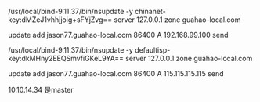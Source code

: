 /usr/local/bind-9.11.37/bin/nsupdate -y chinanet-key:dMZeJ1vhhjjoig+sFYjZvg==
server 127.0.0.1
zone guahao-local.com

update add jason77.guahao-local.com 86400 A 192.168.99.100
send


/usr/local/bind-9.11.37/bin/nsupdate -y defaultisp-key:dkMHny2EEQSmvfiGKeL9YA==
server 127.0.0.1
zone guahao-local.com

update add jason77.guahao-local.com 86400 A 115.115.115.115
send

10.10.14.34 是master